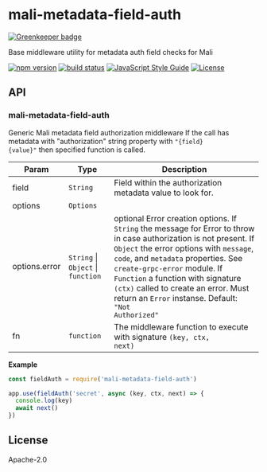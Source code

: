 # mali-metadata-field-auth

[![Greenkeeper badge](https://badges.greenkeeper.io/malijs/metadata-field-auth.svg)](https://greenkeeper.io/)

Base middleware utility for metadata auth field checks for Mali

[![npm version](https://img.shields.io/npm/v/mali-metadata-field-auth.svg?style=flat-square)](https://www.npmjs.com/package/mali-metadata-field-auth)
[![build status](https://img.shields.io/travis/malijs/metadata-field-auth/master.svg?style=flat-square)](https://travis-ci.org/malijs/metadata-field-auth)
[![JavaScript Style Guide](https://img.shields.io/badge/code_style-standard-brightgreen.svg?style=flat-square)](https://standardjs.com)
[![License](https://img.shields.io/github/license/malijs/metadata-field-auth.svg?style=flat-square)](https://raw.githubusercontent.com/malijs/metadata-field-auth/master/LICENSE)

## API

<a name="module_mali-metadata-field-auth"></a>

### mali-metadata-field-auth
Generic Mali metadata field authorization middleware
If the call has metadata with "authorization" string property with <code>"{field} {value}"</code> then specified function is called.


| Param | Type | Description |
| --- | --- | --- |
| field | <code>String</code> | Field within the authorization metadata value to look for. |
| options | <code>Options</code> |  |
| options.error | <code>String</code> \| <code>Object</code> \| <code>function</code> | optional Error creation options.                                                If <code>String</code> the message for Error to throw in case                                                authorization is not present.                                                If <code>Object</code> the error options with <code>message</code>,                                                <code>code</code>, and <code>metadata</code> properties. See <code>create-grpc-error</code>                                                module.                                                If <code>Function</code> a function with signature <code>(ctx)</code>                                                called to create an error. Must return an <code>Error</code> instanse.                                                Default: <code>"Not Authorized"</code> |
| fn | <code>function</code> | The middleware function to execute with signature <code>(key, ctx, next)</code> |

**Example**  
```js
const fieldAuth = require('mali-metadata-field-auth')

app.use(fieldAuth('secret', async (key, ctx, next) => {
  console.log(key)
  await next()
})
```
## License

  Apache-2.0

